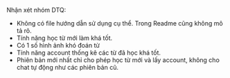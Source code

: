 Nhận xét nhóm DTQ:

- Không có file hướng dẫn sử dụng cụ thể. Trong Readme cũng không mô tả rõ.
- Tính năng học từ mới làm khá tốt. 
- Có 1 số hình ảnh khó đoán từ
- Tính năng account thống kê các từ đã học khá tốt.
- Phiên bản mới nhất chỉ cho phép học từ mới và lấy account, không cho chat tự động như các phiên bản cũ.
